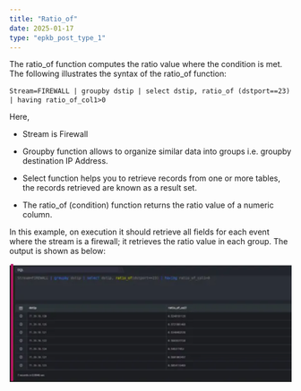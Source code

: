```yaml
---
title: "Ratio_of"
date: 2025-01-17
type: "epkb_post_type_1"
---
```


The ratio\_of function computes the ratio value where the condition is met. The following illustrates the syntax of the ratio\_of function:

```
Stream=FIREWALL | groupby dstip | select dstip, ratio_of (dstport==23) | having ratio_of_col1>0
```

Here,

- Stream is Firewall

- Groupby function allows to organize similar data into groups i.e. groupby destination IP Address.

- Select function helps you to retrieve records from one or more tables, the records retrieved are known as a result set.

- The ratio\_of (condition) function returns the ratio value of a numeric column.

In this example, on execution it should retrieve all fields for each event where the stream is a firewall; it retrieves the ratio value in each group. The output is shown as below:

![image 1-Dec-05-2023-12-47-17-7912-PM](./images-Ratio_of/Ratio_of-1.png)
